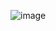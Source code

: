 
![image](https://github.com/soumyabrataroy/MLOps/assets/46237589/74f808c5-18dd-42b4-8846-af8e09ddbe35)
